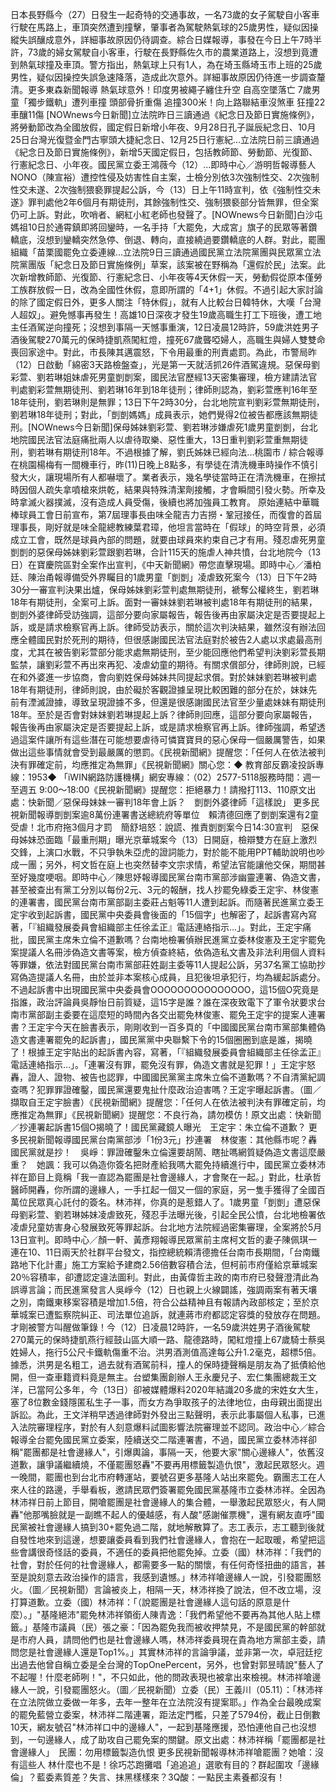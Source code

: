 日本長野縣今（27）日發生一起奇特的交通事故，一名73歲的女子駕駛自小客車行駛在馬路上，車頂突然遭到撞擊，肇事者為駕駛熱氣球的25歲男性，疑似因操縱失誤釀成意外，詳細事故原因仍待調查。綜合日媒報導，事發在今日上午7時半許，73歲的婦女駕駛自小客車，行駛在長野縣佐久市的農業道路上，沒想到竟遭到熱氣球撞及車頂。警方指出，熱氣球上只有1人，為在埼玉縣埼玉市上班的25歲男性，疑似因操控失誤急速降落，造成此次意外。詳細事故原因仍待進一步調查釐清。更多東森新聞報導 熱氣球意外！印度男被繩子纏住升空 自高空墜落亡  7歲男童「獨步鐵軌」遭列車撞 頭部骨折重傷  追撞300米！向上路聯結車沒煞車 狂撞22車釀11傷 [NOWnews今日新聞]立法院昨日三讀通過《紀念日及節日實施條例》，將勞動節改為全國放假，國定假日新增小年夜、9月28日孔子誕辰紀念日、10月25日台灣光復暨金門古寧頭大捷紀念日、12月25日行憲紀...立法院日前三讀通過《紀念日及節日實施條例》，新增5天國定假日，包括教師節、勞動節、光復節、行憲紀念日、小年夜。國民黨立委王鴻薇今（12）...即時中心／游明哲報導藝人NONO（陳宣裕）遭控性侵及妨害性自主案，士檢分別依3次強制性交、2次強制性交未遂、2次強制猥褻罪提起公訴，今（13）日上午11時宣判，依《強制性交未遂》罪判處他2年6個月有期徒刑，其餘強制性交、強制猥褻部分皆無罪，但全案仍可上訴。對此，吹哨者、網紅小紅老師也發聲了。[NOWnews今日新聞]白沙屯媽祖10日於通霄鎮即將回鑾時，一名手持「大罷免，大成宮」旗子的民眾等著鑽轎底，沒想到鑾轎突然急停、倒退、轉向，直接繞過要鑽轎底的人群。對此，罷團組織「苗栗國罷免立委連線...立法院9日三讀通過國民黨立法院黨團與民眾黨立法院黨團版「紀念日及節日實施條例」草案，該案被在野稱為「還假於民」法案。此次新增教師節、光復節、行憲紀念日、小年夜等4天休假一天，勞動假從原本僅勞工族群放假一日，改為全國性休假，意即所謂的「4+1」休假。不過引起大家討論的除了國定假日外，更多人關注「特休假」，就有人比較台日韓特休，大嘆「台灣人超奴」。避免憾事再發生！高雄10日深夜才發生19歲高職生打工下班後，遭工地主任酒駕逆向撞死；沒想到事隔一天憾事重演，12日凌晨12時許，59歲洪姓男子酒後駕駛270萬元的保時捷凱燕闖紅燈，撞死67歲聾啞婦人，高職生與婦人雙雙命喪回家途中。對此，市長陳其邁震怒，下令用最重的刑責處罰。為此，市警局昨（12）日啟動「綿密3天路檢盤查」，光是第一天就活抓26件酒駕違規。惡保母劉彩萱、劉若琳姐妹虐死男童剴剴案，國民法官歷經13天密集審理，檢方建請法官判處劉彩萱無期徒刑、劉若琳16年到18年徒刑；律師則認為，劉彩萱應判16年至18年徒刑，劉若琳則是無罪；13日下午2時30分，台北地院宣判劉彩萱無期徒刑，劉若琳18年徒刑；對此，「剴剴媽媽」成員表示，她們覺得2位被告都應該無期徒刑。[NOWnews今日新聞]保母姊妹劉彩萱、劉若琳涉嫌虐死1歲男童剴剴，台北地院國民法官法庭痛批兩人以虐待取樂、惡性重大，13日重判劉彩萱重無期徒刑，劉若琳有期徒刑18年。不過根據了解，劉氏姊妹已經向法...桃園市 / 綜合報導 在桃園楊梅有一間機車行，昨(11)日晚上8點多，有學徒在清洗機車時操作不慎引發大火，讓現場所有人都嚇壞了。業者表示，幾名學徒當時正在清洗機車，在擦拭時因個人疏失拿噴槍來烘乾，結果與特殊清潔劑接觸，才會瞬間引發火勢。所幸及時拿滅火器撲滅，沒有造成人員受傷，後續也將加強員工教育。  原始連結中華職棒球員工會日前宣布，第7屆理事長由味全龍吉力吉撈・鞏冠接任，而復會的首屆理事長，剛好就是味全龍總教練葉君璋，他坦言當時在「假球」的時空背景，必須成立工會，既然是球員內部的問題，就要由球員來約束自己才有用。殘忍虐死男童剴剴的惡保母姊妹劉彩萱跟劉若琳，合計115天的施虐人神共憤，台北地院今（13日）在寶慶院區對全案作出宣判，《中天新聞網》帶您直擊現場。即時中心／潘柏廷、陳治甬報導備受外界矚目的1歲男童「剴剴」凌虐致死案今（13）日下午2時30分一審宣判決果出爐，保母姊妹劉彩萱判處無期徒刑，褫奪公權終生，劉若琳18年有期徒刑，全案可上訴。面對一審妹妹劉若琳被判處18年有期徒刑的結果，剴剴外婆律師受訪強調，這部分要向家屬報告，報告後再由家屬決定是否要提起上訴，或是請求檢察官再上訴。律師受訪表示，關於這次判決結果，雖然沒有辦法回應全體國民對於死刑的期待，但很感謝國民法官法庭對於被告2人處以求處最高刑度，尤其在被告劉彩萱部分能求處無期徒刑，至少能回應他們希望判決劉彩萱長期監禁，讓劉彩萱不再出來再犯、凌虐幼童的期待。有關求償部分，律師則說，已經在和外婆進一步協商，會向劉姓保母姊妹共同提起求償。對於妹妹劉若琳被判處18年有期徒刑，律師則說，由於礙於客觀證據呈現比較困難的部分在於，妹妹先前有湮滅證據，導致呈現證據不多，但還是很感謝國民法官至少量處妹妹有期徒刑18年。至於是否會對妹妹劉若琳提起上訴？律師則回應，這部分要向家屬報告，報告後再由家屬決定是否要提起上訴，或是請求檢察官再上訴。律師強調，希望透過這案件讓所有這些潛在可能想要虐待可憐寶寶貝的惡心保母一個嚴厲警告，如果做出這些事情就會受到最嚴厲的懲罰。《民視新聞網》提醒您：「任何人在依法被判決有罪確定前，均應推定為無罪」《民視新聞網》關心您：◆ 教育部反霸凌投訴專線：1953◆ 「iWIN網路防護機構」網安專線：（02）2577-5118服務時間：週一至週五 9:00～18:00《民視新聞網》提醒您：拒絕暴力！請撥打113、110原文出處：快新聞／惡保母妹妹一審判18年會上訴？　剴剴外婆律師「這樣說」 更多民視新聞報導剴剴案逾8萬份連署書送總統府等單位　賴清德回應了剴剴案還有2童受虐！北市府拖3個月才罰　簡舒培怒：說謊、推責剴剴案今日14:30宣判　惡保母姊妹恐面臨「最重刑期」曝光京華城案今（13）日開庭，檢辯雙方在庭上激烈交鋒，上演口水戰，不只爭執朱亞虎的證詞能力，對於能不能用PPT輔助說明也吵成一團；另外，柯文哲在庭上也突然替李文宗求情，希望法官能讓他交保，期間甚至好幾度哽咽。即時中心／陳思妤報導國民黨台南市黨部涉幽靈連署、偽造文書，甚至被查出有黨工分別以每份2元、3元的報酬，找人抄罷免綠委王定宇、林俊憲的連署書，國民黨台南市黨部副主委莊占魁等11人遭到起訴。而隨著民進黨立委王定宇收到起訴書，國民黨中央委員會後面的「15個字」也解密了，起訴書寫內寫著，「『組織發展委員會組織部主任徐孟正』電話連絡指示…」。對此，王定宇痛批，國民黨主席朱立倫不道歉嗎？台南地檢署偵辦民進黨立委林俊憲及王定宇罷免案提議人名冊涉偽造文書等案，檢方偵查終結，依偽造私文書及非法利用個人資料等罪嫌，依法對國民黨台南市黨部莊姓副主委等11人提起公訴，另37名黨工協助抄寫偽造提議人名冊，由於並非本案核心成員，且犯後坦承犯行，均為緩起訴處分。不過起訴書中出現國民黨中央委員會OOOOOOOOOOOOOOO，這15個O究竟是指誰，政治評論員吳靜怡日前質疑，這15字是誰？誰在深夜致電下了軍令狀要求台南市黨部副主委要在這麼短的時間內各交出罷免林俊憲、罷免王定宇的提案人連署書？王定宇今天在臉書表示，剛剛收到一百多頁的「中國國民黨台南市黨部集體偽造文書連署罷免的起訴書」，國民黨黨中央聯繫下令的15個圈圈到底是誰，揭曉了！根據王定宇貼出的起訴書內容，寫著，「『組織發展委員會組織部主任徐孟正』電話連絡指示…」。「連署沒有罪，罷免沒有罪，偽造文書就是犯罪！」王定宇怒轟，證人、證物、被告也認罪，中國國民黨黨主席朱立倫不道歉嗎？不自清黨紀調查嗎？犯罪罪證確鑿，國民黨還要鬼扯什麼政治迫害嗎？王定宇曝起訴書。（圖／擷取自王定宇臉書）《民視新聞網》提醒您：「任何人在依法被判決有罪確定前，均應推定為無罪」《民視新聞網》提醒您：不良行為，請勿模仿！原文出處：快新聞／抄連署起訴書15個O揭曉了！國民黨藏鏡人曝光　王定宇：朱立倫不道歉？ 更多民視新聞報導國民黨台南黨部涉「1份3元」抄連署　林俊憲：其他縣市呢？轟國民黨就是抄！　吳崢：罪證確鑿朱立倫還要胡鬧、瞎扯嗎網質疑偽造文書這麼嚴重？　她諷：我可以偽造你簽名把財產給我嗎大罷免持續進行中，國民黨立委林沛祥在節目上竟稱「我一直認為罷團是社會邊緣人，才會聚在一起。」對此，杜承哲醫師開轟，你所謂的邊緣人，一手扛起一個又一個的家庭，另一隻手獲得了全國百萬位民眾真心託付的簽名。林沛祥，你真的是惹錯人了。1歲男童「剴剴」遭惡保母劉彩萱、劉若琳姊妹凌虐致死，殘忍手法曝光後，引起全民公憤，台北地檢署依凌虐兒童妨害身心發展致死等罪起訴。台北地方法院經過密集審理，全案將於5月13日宣判。即時中心／顏一軒、黃彥翔報導民眾黨前主席柯文哲的妻子陳佩琪一連在10、11日兩天於社群平台發文，指控總統賴清德擔任台南市長期間，「台南鐵路地下化計畫」施工方案給予建商2.56倍數容積合法，但柯前市府僅給京華城案20％容積率，卻遭認定違法圖利。對此，由黃偉哲主政的南市府已發聲澄清此為誤導言論；而民進黨發言人吳崢今（12）日也親上火線闢謠，強調兩案有著天壤之別，南鐵東移案容積是增加1.5倍，符合公益精神且有報請內政部核定；至於京華城案已遭監察院糾正、司法單位追訴，就連蔣市府都認定容獎的發放存在問題。才剛被警方叫醒做筆錄！今（12）日凌晨12時許，一名59歲洪姓男子酒後駕駛270萬元的保時捷凱燕行經鼓山區大順一路、龍德路時，闖紅燈撞上67歲騎士蔡吳姓婦人，拖行5公尺卡鐵軌傷重不治。洪男酒測值高達每公升1.2毫克，超標5倍。據悉，洪男是名粗工，過去就有酒駕前科，撞人的保時捷聲稱是朋友為了抵債給他開，但一查車籍資料竟是無主。台塑集團創辦人王永慶兒子、宏仁集團總裁王文洋，已當阿公多年，今（13日）卻被媒體爆料2020年結識20多歲的宋姓女大生，塞了8位數金錢隱匿私生子一事，而女方為爭取孩子的法律地位，由母親出面提出訴訟。為此，王文洋稍早透過律師對外發出三點聲明，表示此事屬個人私事，已進入法院審理程序，對於有人刻意爆料試圖影響法院審理並不認同。政治中心／綜合報導全台罷免國民黨立委案，陸續送交二階連署書，不過，國民黨立委林沛祥卻稱"罷團都是社會邊緣人"，引爆輿論，事隔一天，他要大家"關心邊緣人"，依舊沒道歉，讓爭議繼續燒，不僅罷團怒轟"不要再用標籤製造仇恨"，激起民眾怒火。週一晚間，罷團也到台北市府轉運站，要號召更多基隆人站出來罷免。霸團志工在人來人往的路邊，手舉看板，邀請民眾們簽署罷免國民黨基隆市立委林沛祥。全因為林沛祥日前上節目，開嗆罷團是社會邊緣人的集合體，一舉激起民眾怒火，有人開轟"他那嘴臉就是一副瞧不起人的優越感，有人酸"感謝催票機"，還有網友直呼"國民黨被社會邊緣人搞到30+罷免過二階，就地解散算了。志工表示，志工聽到後就自發性地來到這邊，想要讓委員看到我們社會邊緣人，會抱在一起取暖，希望把這些會講很奇怪話的委員，不適任的委員把他罷免掉。立委（國）林沛祥：「我們的社會，對於任何的社會邊緣人，都需要多一點的關懷，有任何奇怪扭曲的語言，甚至是說刻意去政治操作的語言，我感到遺憾。」林沛祥嗆邊緣人一說，引發罷團怒火。（圖／民視新聞）言論被炎上，相隔一天，林沛祥換了說法，但不改立場，沒打算道歉。立委（國）林沛祥：「（說罷團是社會邊緣人這句話的原意是什麼）。」"基隆絕沛"罷免林沛祥領銜人陳青逸：「我們希望他不要再為其他人貼上標籤。」基隆市議員（民）張之豪：「因為罷免我而被收押禁見，不是國民黨的幹部就是市府人員，請問他們也是社會邊緣人嗎，林沛祥委員現在貴為地方黨部主委，請問您是社會邊緣人還是Top1%。」其實林沛祥的言論爭議，並非第一次，卓冠廷挖出過去他曾自稱立委是全台灣的TopOnePercent，另外，也曾對郭昱晴說"藝人了不起喔！什麼老師咧！"，不只如此，他的問政表現也被拿出來檢視。林沛祥嗆邊緣人一說，引發罷團怒火。（圖／民視新聞）立委（民）王義川（05.11）：「林沛祥在立法院做立委做一年多，去年一整年在立法院沒有提案耶。」作為全台最晚成案的罷免藍營立委案，林沛祥二階連署，距法定門檻，只差了5794份，截止日倒數10天，網友號召"林沛祥口中的邊緣人"，一起到基隆應援，恐怕連他自己也沒想到，一句邊緣人，成了助攻自己罷免案的關鍵。原文出處：林沛祥稱「罷團都是社會邊緣人」　民團：勿用標籤製造仇恨 更多民視新聞報導林沛祥嗆罷團？她嗆：沒有這些人 林什麼也不是！徐巧芯跑攤唱「追追追」選歌有目的？群起圍攻「邊緣倫」？藍委素質差？失言、抹黑樣樣來？3Q酸：一點民主素養都沒有！
